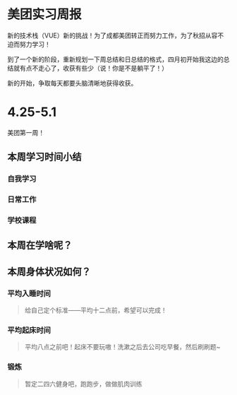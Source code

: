 # 美团实习周报

新的技术栈（VUE）新的挑战！为了成都美团转正而努力工作，为了秋招从容不迫而努力学习！



到了一个新的阶段，重新规划一下周总结和日总结的格式，四月初开始我这边的总结就有点不走心了，收获有些少（说！你是不是躺平了！）

新的开始，争取每天都要头脑清晰地获得收获。

# 4.25-5.1

美团第一周！

## 本周学习时间小结

### 自我学习



### 日常工作



### 学校课程



## 本周在学啥呢？



## 本周身体状况如何？

### 平均入睡时间

> 给自己定个标准——平均十二点前，希望可以完成！



### 平均起床时间

> 平均八点之前吧！起床不要玩嗷！洗漱之后去公司吃早餐，然后刷刷题~



### 锻炼

> 暂定二四六健身吧，跑跑步，做做肌肉训练